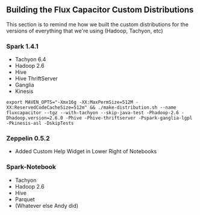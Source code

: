 ## Building the Flux Capacitor Custom Distributions
This section is to remind me how we built the custom distributions for the versions of everything that we're using (Hadoop, Tachyon, etc)

### Spark 1.4.1
* Tachyon 6.4
* Hadoop 2.6
* Hive
* Hive ThriftServer
* Ganglia
* Kinesis

```
export MAVEN_OPTS="-Xmx16g -XX:MaxPermSize=512M -XX:ReservedCodeCacheSize=512m" && ./make-distribution.sh --name fluxcapacitor --tgz --with-tachyon --skip-java-test -Phadoop-2.6 -Dhadoop.version=2.6.0 -Phive -Phive-thriftserver -Pspark-ganglia-lgpl -Pkinesis-asl -DskipTests
```

### Zeppelin 0.5.2
* Added Custom Help Widget in Lower Right of Notebooks

### Spark-Notebook
* Tachyon
* Hadoop 2.6
* Hive
* Parquet
* (Whatever else Andy did)